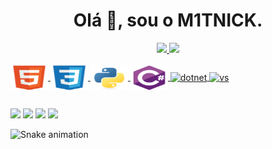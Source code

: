 <h1 align="center">Olá 👋, sou o M1TNICK.</h1>

<div align="center">
  <a href="https://github.com/mitnickk">
  <img height="180em" src="https://github-readme-stats.vercel.app/api?username=mitnickk&show_icons=true&theme=dark&include_all_commits=true&count_private=true"/>
  <img height="180em" src="https://github-readme-stats.vercel.app/api/top-langs/?username=mitnickk&layout=compact&langs_count=7&theme=dark"/>
</div>
<div style="display: inline_block"><br>
  <img align="center" alt="HTML" width="60" height="40" src="https://raw.githubusercontent.com/devicons/devicon/master/icons/html5/html5-original.svg">
  <img align="center" alt="CSS" width="60" height="40" src="https://raw.githubusercontent.com/devicons/devicon/master/icons/css3/css3-original.svg">
  <img align="center" alt="Python" width="60" height="40" src="https://raw.githubusercontent.com/devicons/devicon/master/icons/python/python-original.svg">
  <img align="center" alt="Csharp" width="60" height="40" src="https://raw.githubusercontent.com/devicons/devicon/master/icons/csharp/csharp-original.svg">
   <img align="center" alt="dotnet" width="60" height="40" src="https://cdn.jsdelivr.net/gh/devicons/devicon/icons/dot-net/dot-net-plain-wordmark.svg">
  <img align="center" alt="vs" width="60" height="40" src="https://cdn.jsdelivr.net/gh/devicons/devicon/icons/visualstudio/visualstudio-plain.svg">
</div>

##

<div> 
  <a href="https://www.youtube.com/channel/UCZn5ZNZotBBYDG9A9ejTdxQ" target="_blank"><img src="https://img.shields.io/badge/YouTube-FF0000?style=for-the-badge&logo=youtube&logoColor=white" target="_blank"></a>
  <a href="https://instagram.com/mdmitnick" target="_blank"><img src="https://img.shields.io/badge/-Instagram-%23E4405F?style=for-the-badge&logo=instagram&logoColor=white" target="_blank"></a>
 <a href="https://discord.gg/wagxzStdcR" target="_blank"><img src="https://img.shields.io/badge/Discord-7289DA?style=for-the-badge&logo=discord&logoColor=white" target="_blank"></a> 
  <a href = "mailto:mitnickk1337@gmail.com"><img src="https://img.shields.io/badge/-Gmail-%23333?style=for-the-badge&logo=gmail&logoColor=white" target="_blank"></a>

 ![Snake animation](https://github.com/mitnickk/mitnickk/blob/output/github-contribution-grid-snake.svg)
  
  </div>
